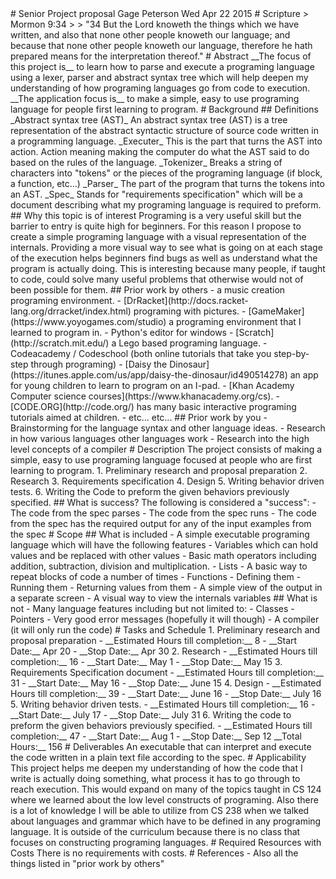 <!--
# Ideas
- Easy for people to pick up!
- Built in tutorial
   - Error messages encourage you
- All in one package, easy install and run. (JVM? make that impossible?)
- Kids and people interested in learning more
- Auto formating for easier to read code
- []'s for blocks
- More English type words (Jessica approved)
   - "Box" for a variable
   - Action -> a function
- Smallest amount of syntax that's easy to understand how it's parsed
- Built in GUI
- Make writing to a file EASY
- Make string manipulation easy
   - "WORDS" auto breaks on spaces
   - "LETTERS" -> list of characters
   - EACH letters-of a DO: [...]
- Etc...

# Names?
- First lang (FL)
- Easy
- Make mistakes
- Have fun
- Game lang
- etc...

 START OF THE REAL THING!!!! --!>

# Senior Project proposal

Gage Peterson 

Wed Apr 22 2015


# Scripture

> Mormon 9:34
> 
> "34 But the Lord knoweth the things which we have written, and also that none other people knoweth our language; and because that none other people knoweth our language, therefore he hath prepared means for the interpretation thereof."

# Abstract

__The focus of this project is__ to learn how to parse and execute a programing language using a lexer, parser and abstract syntax tree which will help deepen my understanding of how programing languages go from code to execution. 

__The application focus is__ to make a simple, easy to use programing language for people first learning to program. 

# Background

## Definitions

_Abstract syntax tree (AST)_

An abstract syntax tree (AST) is a tree representation of the abstract syntactic structure of source code written in a programming language. 

_Executer_

This is the part that turns the AST into action. Action meaning making the computer do what the AST said to do based on the rules of the language. 

_Tokenizer_

Breaks a string of characters into "tokens" or the pieces of the programing language (if block, a function, etc...)

_Parser_

The part of the program that turns the tokens into an AST.

_Spec_

Stands for "requirements specification" which will be a document describing what my programing language is required to preform.


## Why this topic is of interest

Programing is a very useful skill but the barrier to entry is quite high for beginners. For this reason I propose to create a simple programing language with a visual representation of the internals. Providing a more visual way to see what is going on at each stage of the execution helps beginners find bugs as well as understand what the program is actually doing. This is interesting because many people, if taught to code, could solve many useful problems that otherwise would not of been possible for them.

## Prior work by others
- <http://sonic-pi.net> a music creation programing environment.
- [DrRacket](http://docs.racket-lang.org/drracket/index.html) programing with pictures. 
- [GameMaker](https://www.yoyogames.com/studio) a programing environment that I learned to program in. 
- Python's editor for windows
- [Scratch](http://scratch.mit.edu/) a Lego based programing language.
- Codeacademy / Codeschool (both online tutorials that take you step-by-step through programing)
- [Daisy the Dinosaur](https://itunes.apple.com/us/app/daisy-the-dinosaur/id490514278) an app for young children to learn to program on an I-pad.
- [Khan Academy Computer science courses](https://www.khanacademy.org/cs).
- [CODE.ORG](http://code.org/) has many basic interactive programing tutorials aimed at children.
- etc... etc...

## Prior work by you
- Brainstorming for the language syntax and other language ideas.
- Research in how various languages other languages work
- Research into the high level concepts of a compiler

# Description

The project consists of making a simple, easy to use programing language focused at people who are first learning to program. 

1. Preliminary research and proposal preparation
2. Research
3. Requirements specification
4. Design
5. Writing behavior driven tests.
6. Writing the Code to preform the given behaviors previously specified.

## What is success? 

The following is considered a "success":

- The code from the spec parses
- The code from the spec runs
- The code from the spec has the required output for any of the input examples from the spec

# Scope

## What is included
- A simple executable programing language which will have the following features
   - Variables which can hold values and be replaced with other values
   - Basic math operators including addition, subtraction, division and multiplication.
   - Lists
   <!-- 
   - Maps 
   --!>
   - A basic way to repeat blocks of code a number of times
   - Functions
      - Defining them
      - Running them
      - Returning values from them
      
- A simple view of the output in a separate screen
- A visual way to view the internals variables

## What is not
- Many language features including but not limited to:
   - Classes
   - Pointers
   - Very good error messages (hopefully it will though)
   - A compiler (it will only run the code)

# Tasks and Schedule

1. Preliminary research and proposal preparation
    - __Estimated Hours till completion:__ 8
    - __Start Date:__ Apr 20 
    - __Stop Date:__  Apr 30 

2. Research
    - __Estimated Hours till completion:__ 16
    - __Start Date:__ May 1 
    - __Stop Date:__ May 15 

3. Requirements Specification document
    - __Estimated Hours till completion:__ 31
    - __Start Date:__ May 16
    - __Stop Date:__  June 15

4. Design
    - __Estimated Hours till completion:__ 39
    - __Start Date:__ June 16
    - __Stop Date:__ July 16

5. Writing behavior driven tests.
    - __Estimated Hours till completion:__ 16
    - __Start Date:__ July 17
    - __Stop Date:__ July 31

6. Writing the code to preform the given behaviors previously specified.
    - __Estimated Hours till completion:__ 47
    - __Start Date:__ Aug 1
    - __Stop Date:__ Sep 12


__Total Hours:__ 156

# Deliverables

An executable that can interpret and execute the code written in a plain text file according to the spec.

# Applicability

This project helps me deepen my understanding of how the code that I write is actually doing something, what process it has to go through to reach execution. This would expand on many of the topics taught in CS 124 where we learned about the low level constructs of programing. Also there is a lot of knowledge I will be able to utilize from CS 238 when we talked about languages and grammar which have to be defined in any programing language. It is outside of the curriculum because there is no class that focuses on constructing programing languages.

# Required Resources with Costs

There is no requirements with costs.

# References

- <http://en.wikipedia.org/wiki/Abstract_syntax_tree>

Also all the things listed in "prior work by others"

